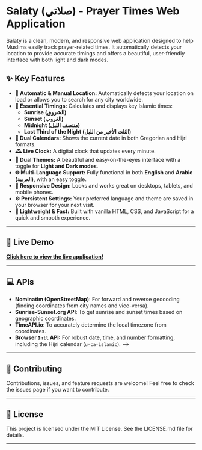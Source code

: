 # Salaty (صلاتي) - Prayer Times Web Application

Salaty is a clean, modern, and responsive web application designed to help Muslims easily track prayer-related times. It automatically detects your location to provide accurate timings and offers a beautiful, user-friendly interface with both light and dark modes.

<!-- ![Salaty Screenshot](<PLACEHOLDER: Add a screenshot of your application here. For example, 'salaty-screenshot.png'>) -->
<!-- ![Salaty Screenshot](<PLACEHOLDER: Add a screenshot of your application here. For example, 'salaty-screenshot.png'>) -->
<!-- ![Salaty Screenshot](<PLACEHOLDER: Add a screenshot of your application here. For example, 'salaty-screenshot.png'>) -->
<!-- ![Salaty Screenshot](<PLACEHOLDER: Add a screenshot of your application here. For example, 'salaty-screenshot.png'>) -->
<!-- ![Salaty Screenshot](<PLACEHOLDER: Add a screenshot of your application here. For example, 'salaty-screenshot.png'>) -->


## ✨ Key Features

- **📍 Automatic & Manual Location:** Automatically detects your location on load or allows you to search for any city worldwide.
- **🕌 Essential Timings:** Calculates and displays key Islamic times:
  - **Sunrise (الشروق)**
  - **Sunset (الغروب)**
  - **Midnight (منتصف الليل)**
  - **Last Third of the Night (الثلث الأخير من الليل)**
- **📅 Dual Calendars:** Shows the current date in both Gregorian and Hijri formats.
- **🕰️ Live Clock:** A digital clock that updates every minute.
- **🎨 Dual Themes:** A beautiful and easy-on-the-eyes interface with a toggle for **Light and Dark modes**.
- **🌐 Multi-Language Support:** Fully functional in both **English** and **Arabic (العربية)**, with an easy toggle.
- **📱 Responsive Design:** Looks and works great on desktops, tablets, and mobile phones.
- **⚙️ Persistent Settings:** Your preferred language and theme are saved in your browser for your next visit.
- **💨 Lightweight & Fast:** Built with vanilla HTML, CSS, and JavaScript for a quick and smooth experience.

---

## 🚀 Live Demo

[**Click here to view the live application!**](<https://salaty-app.netlify.app>)

---

## 💻 APIs
<!-- 
This project is built with modern web standards and leverages several free APIs.

- **Frontend:**
  - HTML5
  - CSS3 (Flexbox & Grid)
  - Vanilla JavaScript (ES6+ `async/await`) -->

<!-- - **APIs:** -->
  - **Nominatim (OpenStreetMap)**: For forward and reverse geocoding (finding coordinates from city names and vice-versa).
  - **Sunrise-Sunset.org API**: To get sunrise and sunset times based on geographic coordinates.
  - **TimeAPI.io**: To accurately determine the local timezone from coordinates.
  - **Browser `Intl` API:** For robust date, time, and number formatting, including the Hijri calendar (`u-ca-islamic`). -->

 ---

<!-- ## 🛠️ Setup and Local Installation

To run this project on your local machine, follow these simple steps:

1.  **Clone the repository:**
    ```bash
    git clone https://github.com/<YOUR_USERNAME>/SalatyDevelopment.git
    ```

2.  **Navigate to the project directory:**
    ```bash
    cd SalatyDevelopment
    ```

3.  **Run the application:**
    Since this is a static web application, you don't need a complex build process. You can simply open the `index.html` file in your web browser.

    However, for the best experience and to avoid potential browser security issues with API calls (CORS), it's recommended to serve the files using a local web server. If you have VS Code, the Live Server extension is an excellent choice.

--- -->

<!-- ## 📁 Project Structure


SalatyDevelopment/
├── images/                 # Decorative images and icons
├── index.html              # Main HTML structure
├── styles.css              # All styles: layout, themes, responsiveness
├── geolocation.js          # Handles location detection and API calls for prayer times
├── updateLocation.js       # Logic for manual search, clock, and date updates
├── language.js             # Manages multi-language translations and switching
├── time-utils.js           # Helper functions for night time calculations
├── settings.js             # Manages theme (light/dark mode) persistence
└── README.md               # You are here!
```

--- -->

## 🤝 Contributing

Contributions, issues, and feature requests are welcome! Feel free to check the issues page if you want to contribute.

---

## 📜 License

This project is licensed under the MIT License. See the LICENSE.md file for details.

---
